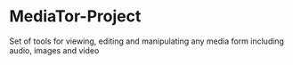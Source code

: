 # MediaTor-Project
 Set of tools for viewing, editing and manipulating any media form including audio, images and video
